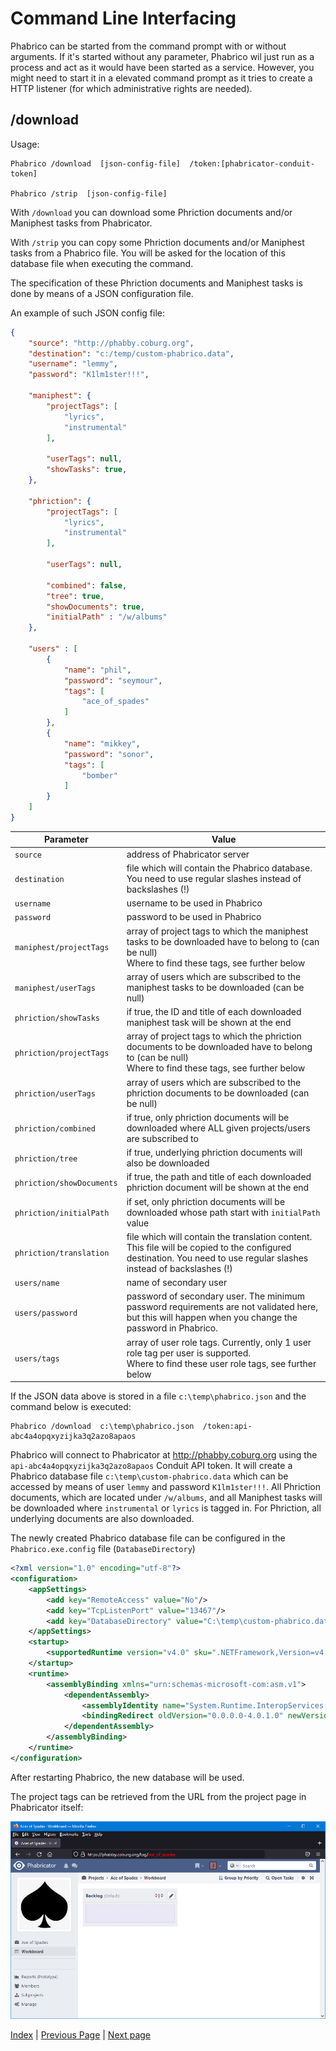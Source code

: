 ﻿# Command Line Interfacing

Phabrico can be started from the command prompt with or without arguments.
If it's started without any parameter, Phabrico wil just run as a process and act as it would have been started as a service.
However, you might need to start it in a elevated command prompt as it tries to create a HTTP listener (for which administrative rights are needed).

## /download
Usage:
```
Phabrico /download  [json-config-file]  /token:[phabricator-conduit-token]

Phabrico /strip  [json-config-file]
```

With `/download` you can download some Phriction documents and/or Maniphest tasks from Phabricator.

With `/strip` you can copy some Phriction documents and/or Maniphest tasks from a Phabrico file. You will be asked for the location of this database file when executing the command.

The specification of these Phriction documents and Maniphest tasks is done by means of a JSON configuration file.

An example of such JSON config file:
``` json
{
    "source": "http://phabby.coburg.org",
    "destination": "c:/temp/custom-phabrico.data",
    "username": "lemmy",
    "password": "K1lm1ster!!!",

    "maniphest": {
        "projectTags": [
            "lyrics",
            "instrumental"
        ],

        "userTags": null,
        "showTasks": true,
    },

    "phriction": {
        "projectTags": [
            "lyrics",
            "instrumental"
        ],

        "userTags": null,

        "combined": false,
        "tree": true,
        "showDocuments": true,
        "initialPath" : "/w/albums"
    },

    "users" : [
        {
            "name": "phil",
            "password": "seymour",
            "tags": [
                "ace_of_spades"
            ]
        },
        {
            "name": "mikkey",
            "password": "sonor",
            "tags": [
                "bomber"
            ]
        }
    ]
}
```

| Parameter                  | Value                                                                                                                                                                |
|----------------------------|----------------------------------------------------------------------------------------------------------------------------------------------------------------------|
| `source`                   | address of Phabricator server                                                                                                                                        |
| `destination`              | file which will contain the Phabrico database. You need to use regular slashes instead of backslashes (!)                                                            |
| `username`                 | username to be used in Phabrico                                                                                                                                      |
| `password`                 | password to be used in Phabrico                                                                                                                                      |
| `maniphest/projectTags`    | array of project tags to which the maniphest tasks to be downloaded have to belong to (can be null)<br />Where to find these tags, see further below                 |
| `maniphest/userTags`       | array of users which are subscribed to the maniphest tasks to be downloaded (can be null)                                                                            |
| `phriction/showTasks`      | if true, the ID and title of each downloaded maniphest task will be shown at the end                                                                                 |
| `phriction/projectTags`    | array of project tags to which the phriction documents to be downloaded have to belong to (can be null)<br />Where to find these tags, see further below             |
| `phriction/userTags`       | array of users which are subscribed to the phriction documents to be downloaded (can be null)                                                                        |
| `phriction/combined`       | if true, only phriction documents will be downloaded where ALL given projects/users are subscribed to                                                                |
| `phriction/tree`           | if true, underlying phriction documents will also be downloaded                                                                                                      |
| `phriction/showDocuments`  | if true, the path and title of each downloaded phriction document will be shown at the end                                                                           |
| `phriction/initialPath`    | if set, only phriction documents will be downloaded whose path start with `initialPath` value                                                                        |
| `phriction/translation`    | file which will contain the translation content. This file will be copied to the configured destination. You need to use regular slashes instead of backslashes (!)  |
| `users/name`               | name of secondary user                                                                                                                                               |
| `users/password`           | password of secondary user. The minimum password requirements are not validated here, but this will happen when you change the password in Phabrico.                 |
| `users/tags`               | array of user role tags. Currently, only 1 user role tag per user is supported.<br />Where to find these user role tags, see further below                           |


If the JSON data above is stored in a file `c:\temp\phabrico.json` and the command below is executed:
```
Phabrico /download  c:\temp\phabrico.json  /token:api-abc4a4opqxyzijka3q2azo8apaos
```

Phabrico will connect to Phabricator at http://phabby.coburg.org using the `api-abc4a4opqxyzijka3q2azo8apaos` Conduit API token.
It will create a Phabrico database file `c:\temp\custom-phabrico.data` which can be accessed by means of user `lemmy` and password `K1lm1ster!!!`.
All Phriction documents, which are located under `/w/albums`, and all Maniphest tasks will be downloaded where `instrumental` or `lyrics` is tagged in.
For Phriction, all underlying documents are also downloaded.

The newly created Phabrico database file can be configured in the `Phabrico.exe.config` file (`DatabaseDirectory`)
``` xml
<?xml version="1.0" encoding="utf-8"?>
<configuration>
    <appSettings>
        <add key="RemoteAccess" value="No"/>
        <add key="TcpListenPort" value="13467"/>
        <add key="DatabaseDirectory" value="C:\temp\custom-phabrico.data"/>
    </appSettings>
    <startup>
        <supportedRuntime version="v4.0" sku=".NETFramework,Version=v4.6.1"/>
    </startup>
    <runtime>
        <assemblyBinding xmlns="urn:schemas-microsoft-com:asm.v1">
            <dependentAssembly>
                <assemblyIdentity name="System.Runtime.InteropServices.RuntimeInformation" publicKeyToken="b03f5f7f11d50a3a" culture="neutral"/>
                <bindingRedirect oldVersion="0.0.0.0-4.0.1.0" newVersion="4.0.1.0"/>
            </dependentAssembly>
        </assemblyBinding>
    </runtime>
</configuration>
```

After restarting Phabrico, the new database will be used.


The project tags can be retrieved from the URL from the project page in Phabricator itself:

![CommandLineInterfacing-01](CommandLineInterfacing-01.png) <br />


[Index](../README.md) | [Previous Page](../13-Customization/README.md) |  [Next page](../15-ContentTranslation/README.md)